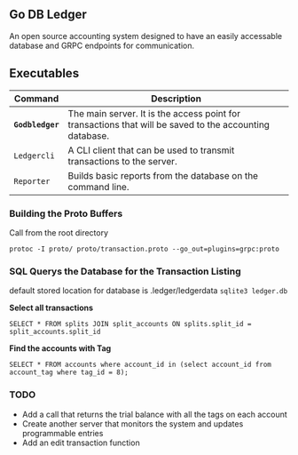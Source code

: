 ## Go DB Ledger
An open source accounting system designed to have an easily accessable database and GRPC endpoints for communication.

## Executables

| Command         | Description                                                                                             |
|-----------------|---------------------------------------------------------------------------------------------------------|
| **`Godbledger`**    | The main server. It is the access point for transactions that will be saved to the accounting database. |
| `Ledgercli`     | A CLI client that can be used to transmit transactions to the server.                             |
| `Reporter`      | Builds basic reports from the database on the command line.                                             |


### Building the Proto Buffers
Call from the root directory
```
protoc -I proto/ proto/transaction.proto --go_out=plugins=grpc:proto
```

### SQL Querys the Database for the Transaction Listing
default stored location for database is .ledger/ledgerdata `sqlite3 ledger.db`

**Select all transactions**
```
SELECT * FROM splits JOIN split_accounts ON splits.split_id = split_accounts.split_id

```

**Find the accounts with Tag**
```
SELECT * FROM accounts where account_id in (select account_id from account_tag where tag_id = 8);

```

### TODO
- Add a call that returns the trial balance with all the tags on each account
- Create another server that monitors the system and updates programmable entries
- Add an edit transaction function
